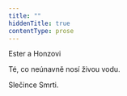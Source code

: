 ```yaml
---
title: ""
hiddenTitle: true
contentType: prose
---
```


Ester a Honzovi

Té, co neúnavně nosí živou vodu.

Slečince Smrti.
